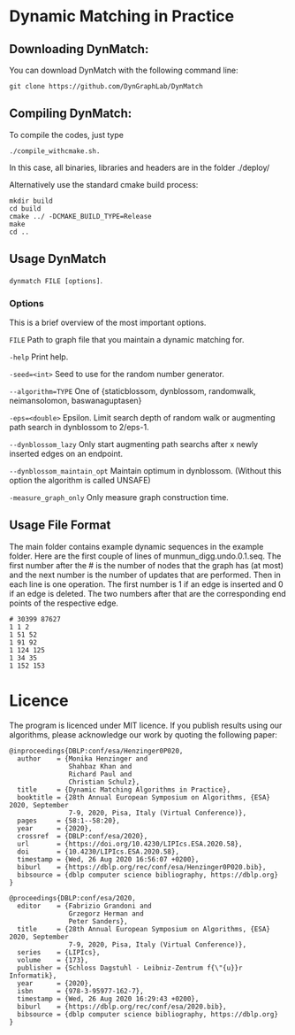 # Dynamic Matching in Practice 
## Downloading DynMatch: 
You can download DynMatch with the following command line:

```console
git clone https://github.com/DynGraphLab/DynMatch
```

## Compiling DynMatch: 
To compile the codes, just type 
```console
./compile_withcmake.sh. 
```
In this case, all binaries, libraries and headers are in the folder ./deploy/ 

Alternatively use the standard cmake build process:
```console 
mkdir build
cd build 
cmake ../ -DCMAKE_BUILD_TYPE=Release     
make 
cd ..
```

## Usage DynMatch ##
`dynmatch FILE [options]`.    

### Options ###
This is a brief overview of the most important options.

`FILE`
Path to graph file that you maintain a dynamic matching for.

`-help`
Print help.

`-seed=<int>`
Seed to use for the random number generator.

`--algorithm=TYPE`
One of {staticblossom, dynblossom, randomwalk, neimansolomon, baswanaguptasen}

`-eps=<double>`
Epsilon. Limit search depth of random walk or augmenting path search in dynblossom to 2/eps-1.

`--dynblossom_lazy`
Only start augmenting path searchs after x newly inserted edges on an endpoint.

`--dynblossom_maintain_opt`
Maintain optimum in dynblossom. (Without this option the algorithm is called UNSAFE)

`-measure_graph_only` 
 Only measure graph construction time.


## Usage File Format ##
The main folder contains example dynamic sequences in the example folder.
Here are the first couple of lines of munmun_digg.undo.0.1.seq. The first number after the # is the number of nodes that the graph has (at most) and the next number is the number of updates that are performed. Then in each line is one operation. The first number is 1 if an edge is inserted and 0 if an edge is deleted. The two numbers after that are the corresponding end points of the respective edge.
```code
# 30399 87627
1 1 2
1 51 52
1 91 92
1 124 125
1 34 35
1 152 153
```
Licence
=====
The program is licenced under MIT licence.
If you publish results using our algorithms, please acknowledge our work by quoting the following paper:



```
@inproceedings{DBLP:conf/esa/Henzinger0P020,
  author    = {Monika Henzinger and
               Shahbaz Khan and
               Richard Paul and
               Christian Schulz},
  title     = {Dynamic Matching Algorithms in Practice},
  booktitle = {28th Annual European Symposium on Algorithms, {ESA} 2020, September
               7-9, 2020, Pisa, Italy (Virtual Conference)},
  pages     = {58:1--58:20},
  year      = {2020},
  crossref  = {DBLP:conf/esa/2020},
  url       = {https://doi.org/10.4230/LIPIcs.ESA.2020.58},
  doi       = {10.4230/LIPIcs.ESA.2020.58},
  timestamp = {Wed, 26 Aug 2020 16:56:07 +0200},
  biburl    = {https://dblp.org/rec/conf/esa/Henzinger0P020.bib},
  bibsource = {dblp computer science bibliography, https://dblp.org}
}

@proceedings{DBLP:conf/esa/2020,
  editor    = {Fabrizio Grandoni and
               Grzegorz Herman and
               Peter Sanders},
  title     = {28th Annual European Symposium on Algorithms, {ESA} 2020, September
               7-9, 2020, Pisa, Italy (Virtual Conference)},
  series    = {LIPIcs},
  volume    = {173},
  publisher = {Schloss Dagstuhl - Leibniz-Zentrum f{\"{u}}r Informatik},
  year      = {2020},
  isbn      = {978-3-95977-162-7},
  timestamp = {Wed, 26 Aug 2020 16:29:43 +0200},
  biburl    = {https://dblp.org/rec/conf/esa/2020.bib},
  bibsource = {dblp computer science bibliography, https://dblp.org}
}
```

